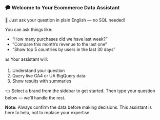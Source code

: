 ### 🗭 Welcome to Your Ecommerce Data Assistant

💬 Just ask your question in plain English — no SQL needed!

You can ask things like:
- “How many purchases did we have last week?”
- “Compare this month’s revenue to the last one”
- “Show top 5 countries by users in the last 30 days”

📊 Your assistant will:
1. Understand your question  
2. Query live GA4 or UA BigQuery data  
3. Show results with summaries

👈 Select a brand from the sidebar to get started. Then type your question below — we’ll handle the rest.

**Note:** Always confirm the data before making decisions. This assistant is here to help, not to replace your expertise.
